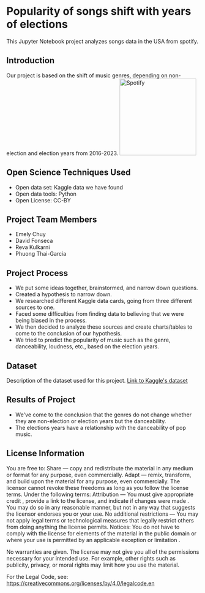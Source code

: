 # Popularity of songs shift with years of elections
This Jupyter Notebook project analyzes songs data in the USA from spotify. 
## Introduction
Our project is based on the shift of music genres, depending on non-election and election years from 2016-2023.
<img src="https://i.pinimg.com/originals/0b/55/b2/0b55b2a29ff1df6ba45259c192664ccc.jpg" alt="Spotify" width="200"/>
## Open Science Techniques Used
- Open data set: Kaggle data we have found
- Open data tools: Python
- Open License: CC-BY
## Project Team Members
- Emely Chuy
- David Fonseca
- Reva Kulkarni
- Phuong Thai-Garcia

## Project Process
- We put some ideas together, brainstormed, and narrow down questions.
- Created a hypothesis to narrow down.
- We researched different Kaggle data cards, going from three different sources to one.
- Faced some difficulties from finding data to believing that we were being biased in the process.
- We then decided to analyze these sources and create charts/tables to come to the conclusion of our hypothesis.
- We tried to predict the popularity of music such as the genre, danceability, loudness, etc., based on the election years.


## Dataset
Description of the dataset used for this project. [Link to Kaggle's dataset](https://github.com/nasa/Transform-to-Open-Science/blob/main/README.md#open-science-101-curriculum)

## Results of Project 

- We've come to the conclusion that the genres do not change whether they are non-election or election years but the danceability.
- The elections years have a relationship with the danceability of pop music.


## License Information
You are free to:
Share — copy and redistribute the material in any medium or format for any purpose, even commercially.
Adapt — remix, transform, and build upon the material for any purpose, even commercially.
The licensor cannot revoke these freedoms as long as you follow the license terms.
Under the following terms:
Attribution — You must give appropriate credit , provide a link to the license, and indicate if changes were made . You may do so in any reasonable manner, but not in any way that suggests the licensor endorses you or your use.
No additional restrictions — You may not apply legal terms or technological measures that legally restrict others from doing anything the license permits.
Notices:
You do not have to comply with the license for elements of the material in the public domain or where your use is permitted by an applicable exception or limitation .

No warranties are given. The license may not give you all of the permissions necessary for your intended use. For example, other rights such as publicity, privacy, or moral rights may limit how you use the material.

For the Legal Code, see: https://creativecommons.org/licenses/by/4.0/legalcode.en
